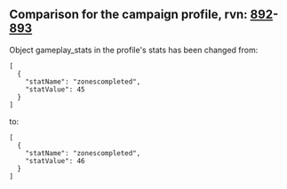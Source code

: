 ## Comparison for the campaign profile, rvn: [892](https://github.com/PRO100KatYT/FortniteProfileRevisions/tree/main/profiles/campaign/892%20campaign.json)-[893](https://github.com/PRO100KatYT/FortniteProfileRevisions/tree/main/profiles/campaign/893%20campaign.json)

Object gameplay_stats in the profile's stats has been changed from:

```
[
  {
    "statName": "zonescompleted",
    "statValue": 45
  }
]
```

to:

```
[
  {
    "statName": "zonescompleted",
    "statValue": 46
  }
]
```

<br><br>
